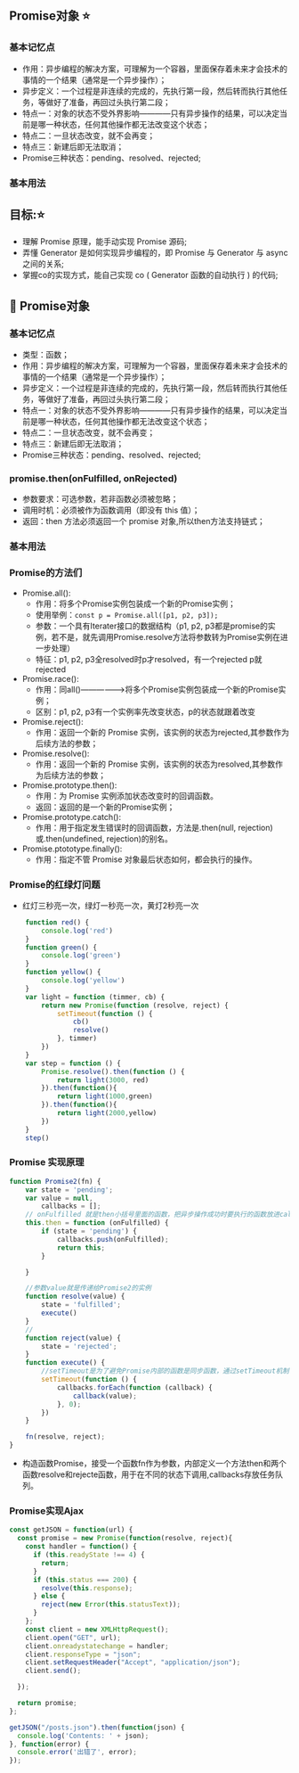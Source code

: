 ## Promise对象 ⭐
### 基本记忆点
- 作用：异步编程的解决方案，可理解为一个容器，里面保存着未来才会技术的事情的一个结果（通常是一个异步操作）；
- 异步定义：一个过程是非连续的完成的，先执行第一段，然后转而执行其他任务，等做好了准备，再回过头执行第二段；
- 特点一：对象的状态不受外界影响————只有异步操作的结果，可以决定当前是哪一种状态，任何其他操作都无法改变这个状态；
- 特点二：一旦状态改变，就不会再变；
- 特点三：新建后即无法取消；
- Promise三种状态：pending、resolved、rejected;
### 基本用法

## 目标:⭐
- 理解 Promise 原理，能手动实现 Promise 源码;
- 弄懂 Generator 是如何实现异步编程的，即 Promise 与 Generator 与 async 之间的关系;
- 掌握co的实现方式，能自己实现 co ( Generator 函数的自动执行 ) 的代码;

## 💚 Promise对象
### 基本记忆点
- 类型：函数；
- 作用：异步编程的解决方案，可理解为一个容器，里面保存着未来才会技术的事情的一个结果（通常是一个异步操作）；
- 异步定义：一个过程是非连续的完成的，先执行第一段，然后转而执行其他任务，等做好了准备，再回过头执行第二段；
- 特点一：对象的状态不受外界影响————只有异步操作的结果，可以决定当前是哪一种状态，任何其他操作都无法改变这个状态；
- 特点二：一旦状态改变，就不会再变；
- 特点三：新建后即无法取消；
- Promise三种状态：pending、resolved、rejected;
### promise.then(onFulfilled, onRejected)
- 参数要求：可选参数，若非函数必须被忽略；
- 调用时机：必须被作为函数调用（即没有 this 值）；
- 返回：then 方法必须返回一个 promise 对象,所以then方法支持链式；
### 基本用法
### Promise的方法们
- Promise.all():
    - 作用：将多个Promise实例包装成一个新的Promise实例；
    - 使用举例：`const p = Promise.all([p1, p2, p3]);`
    - 参数：一个具有Iterater接口的数据结构（p1, p2, p3都是promise的实例，若不是，就先调用Promise.resolve方法将参数转为Promise实例在进一步处理）
    - 特征：p1, p2, p3全resolved时p才resolved，有一个rejected p就rejected
- Promise.race():
    - 作用：同all()——————>将多个Promise实例包装成一个新的Promise实例；
    - 区别：p1, p2, p3有一个实例率先改变状态，p的状态就跟着改变
- Promise.reject():
    - 作用：返回一个新的 Promise 实例，该实例的状态为rejected,其参数作为后续方法的参数；
- Promise.resolve():
    - 作用：返回一个新的 Promise 实例，该实例的状态为resolved,其参数作为后续方法的参数；
- Promise.prototype.then():
    - 作用：为 Promise 实例添加状态改变时的回调函数。
    - 返回：返回的是一个新的Promise实例；
- Promise.prototype.catch():
    - 作用：用于指定发生错误时的回调函数，方法是.then(null, rejection)或.then(undefined, rejection)的别名。
- Promise.ptototype.finally():
    - 作用：指定不管 Promise 对象最后状态如何，都会执行的操作。

### Promise的红绿灯问题
- 红灯三秒亮一次，绿灯一秒亮一次，黄灯2秒亮一次
```javascript       
    function red() {
        console.log('red')
    }
    function green() {
        console.log('green')
    }
    function yellow() {
        console.log('yellow')
    }
    var light = function (timmer, cb) {
        return new Promise(function (resolve, reject) {
            setTimeout(function () {
                cb()
                resolve()
            }, timmer)
        })
    }
    var step = function () {
        Promise.resolve().then(function () {
            return light(3000, red)
        }).then(function(){
            return light(1000,green)
        }).then(function(){
            return light(2000,yellow)
        })
    }
    step()
```
### Promise 实现原理 
```javascript
function Promise2(fn) {
    var state = 'pending';
    var value = null,
        callbacks = [];
    // onFulfilled 就是then小括号里面的函数，把异步操作成功时要执行的函数放进callbacks队列
    this.then = function (onFulfilled) {
        if (state = 'pending') {
            callbacks.push(onFulfilled);
            return this;
        }

    }

    //参数value就是传递给Promise2的实例 
    function resolve(value) {
        state = 'fulfilled';
        execute()
    }
    //
    function reject(value) {
        state = 'rejected';
    }
    function execute() {
        //setTimeout是为了避免Promise内部的函数是同步函数，通过setTimeout机制，将js放在任务执行的队尾
        setTimeout(function () {
            callbacks.forEach(function (callback) {
                callback(value);
            }, 0);
        })
    }

    fn(resolve, reject);
}
```
- 构造函数Promise，接受一个函数fn作为参数，内部定义一个方法then和两个函数resolve和rejecte函数，用于在不同的状态下调用,callbacks存放任务队列。
### Promise实现Ajax
```javascript
const getJSON = function(url) {
  const promise = new Promise(function(resolve, reject){
    const handler = function() {
      if (this.readyState !== 4) {
        return;
      }
      if (this.status === 200) {
        resolve(this.response);
      } else {
        reject(new Error(this.statusText));
      }
    };
    const client = new XMLHttpRequest();
    client.open("GET", url);
    client.onreadystatechange = handler;
    client.responseType = "json";
    client.setRequestHeader("Accept", "application/json");
    client.send();

  });

  return promise;
};

getJSON("/posts.json").then(function(json) {
  console.log('Contents: ' + json);
}, function(error) {
  console.error('出错了', error);
});
```

